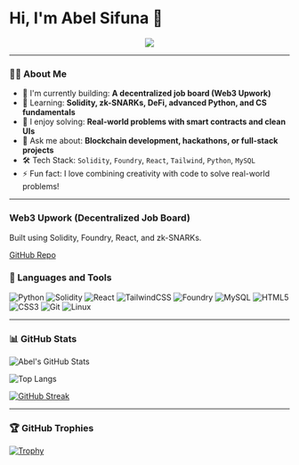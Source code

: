 <h1 class="text-4xl md:text-5xl font-bold text-center mt-8 animate-fade-in">Hi, I'm Abel Sifuna 👋</h1>


<p align="center">
  <a href="https://git.io/typing-svg">
    <img src="https://readme-typing-svg.demolab.com?font=Fira+Code&pause=1000&color=36BCF7&center=true&width=435&lines=I'm+a+Software+Engineer;I'm+a+Web3+Builder;I'm+a+Blockchain+Developer;I+love+Open+Source; I'm+passionate+about+Tech+and+Community">
  </a>
</p>

---

### 👨‍💻 About Me

- 🔭 I'm currently building: **A decentralized job board (Web3 Upwork)**  
- 🌱 Learning: **Solidity, zk-SNARKs, DeFi, advanced Python, and CS fundamentals**  
- 🧠 I enjoy solving: **Real-world problems with smart contracts and clean UIs**  
- 💬 Ask me about: **Blockchain development, hackathons, or full-stack projects**  
- 🛠️ Tech Stack: `Solidity`, `Foundry`, `React`, `Tailwind`, `Python`, `MySQL`  
- ⚡ Fun fact: I love combining creativity with code to solve real-world problems!

---
<div class="grid grid-cols-1 md:grid-cols-2 gap-6 p-4">
  <div class="bg-white rounded-2xl shadow-md p-6 hover:scale-105 transition">
    <h3 class="text-xl font-semibold">Web3 Upwork (Decentralized Job Board)</h3>
    <p class="mt-2 text-gray-700">Built using Solidity, Foundry, React, and zk-SNARKs.</p>
    <a href="https://github.com/Cfuna22" class="text-blue-500 underline mt-2 block">GitHub Repo</a>
  </div>
  <!-- Add more cards for other projects -->
</div>


### 🚀 Languages and Tools

![Python](https://img.shields.io/badge/Python-3670A0?style=for-the-badge&logo=python&logoColor=ffdd54)
![Solidity](https://img.shields.io/badge/Solidity-363636?style=for-the-badge&logo=solidity&logoColor=white)
![React](https://img.shields.io/badge/React-20232A?style=for-the-badge&logo=react&logoColor=61DAFB)
![TailwindCSS](https://img.shields.io/badge/Tailwind-06B6D4?style=for-the-badge&logo=tailwindcss&logoColor=white)
![Foundry](https://img.shields.io/badge/Foundry-EF3A3A?style=for-the-badge&logo=ethereum&logoColor=white)
![MySQL](https://img.shields.io/badge/MySQL-4479A1?style=for-the-badge&logo=mysql&logoColor=white)
![HTML5](https://img.shields.io/badge/HTML5-E34F26?style=for-the-badge&logo=html5&logoColor=white)
![CSS3](https://img.shields.io/badge/CSS3-1572B6?style=for-the-badge&logo=css3&logoColor=white)
![Git](https://img.shields.io/badge/Git-F05032?style=for-the-badge&logo=git&logoColor=white)
![Linux](https://img.shields.io/badge/Linux-FCC624?style=for-the-badge&logo=linux&logoColor=black)

---

### 📊 GitHub Stats

![Abel's GitHub Stats](https://github-readme-stats.vercel.app/api?username=Cfuna22&show_icons=true&theme=github_dark)

![Top Langs](https://github-readme-stats.vercel.app/api/top-langs/?username=Cfuna22&layout=compact&theme=github_dark)

[![GitHub Streak](https://streak-stats.demolab.com?user=Cfuna22&theme=github-dark-blue&hide_border=false)](https://git.io/streak-stats)

---

### 🏆 GitHub Trophies

[![Trophy](https://github-profile-trophy.vercel.app/?username=Cfuna22&theme=onedark)](https://github.com/ryo-ma/github-profile-trophy)
